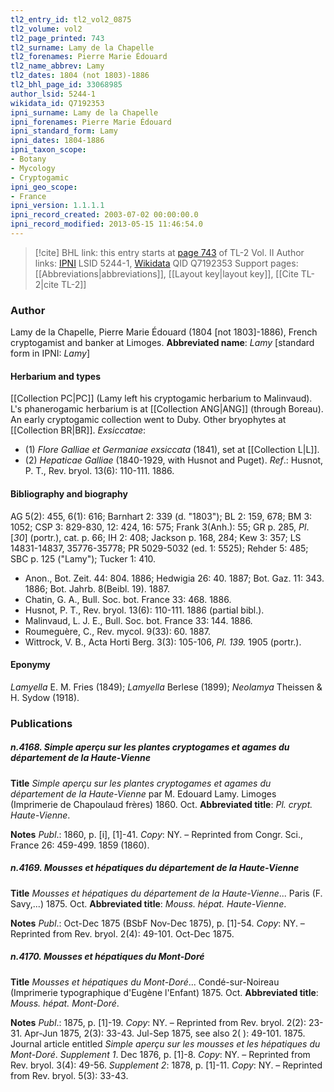 ```yaml
---
tl2_entry_id: tl2_vol2_0875
tl2_volume: vol2
tl2_page_printed: 743
tl2_surname: Lamy de la Chapelle
tl2_forenames: Pierre Marie Édouard
tl2_name_abbrev: Lamy
tl2_dates: 1804 (not 1803)-1886
tl2_bhl_page_id: 33068985
author_lsid: 5244-1
wikidata_id: Q7192353
ipni_surname: Lamy de la Chapelle
ipni_forenames: Pierre Marie Édouard
ipni_standard_form: Lamy
ipni_dates: 1804-1886
ipni_taxon_scope: 
- Botany
- Mycology
- Cryptogamic
ipni_geo_scope: 
- France
ipni_version: 1.1.1.1
ipni_record_created: 2003-07-02 00:00:00.0
ipni_record_modified: 2013-05-15 11:46:54.0
---
```


> [!cite] BHL link: this entry starts at [page 743](https://www.biodiversitylibrary.org/page/33068985) of TL-2 Vol. II
> Author links: [IPNI](https://www.ipni.org/a/5244-1) LSID 5244-1, [Wikidata](https://www.wikidata.org/wiki/Q7192353) QID Q7192353
> Support pages: [[Abbreviations|abbreviations]], [[Layout key|layout key]], [[Cite TL-2|cite TL-2]]

### Author

Lamy de la Chapelle, Pierre Marie Édouard (1804 \[not 1803\]-1886), French cryptogamist and banker at Limoges. 
**Abbreviated name**: *Lamy* \[standard form in IPNI: *Lamy*\]

#### Herbarium and types

[[Collection PC|PC]] (Lamy left his cryptogamic herbarium to Malinvaud). L's phanerogamic herbarium is at [[Collection ANG|ANG]] (through Boreau). An early cryptogamic collection went to Duby. Other bryophytes at [[Collection BR|BR]].
*Exsiccatae*:
- (1) *Flore Galliae et Germaniae exsiccata* (1841), set at [[Collection L|L]].
- (2) *Hepaticae Galliae* (1840-1929, with Husnot and Puget).
*Ref*.: Husnot, P. T., Rev. bryol. 13(6): 110-111. 1886.

#### Bibliography and biography

AG 5(2): 455, 6(1): 616; Barnhart 2: 339 (d. "1803"); BL 2: 159, 678; BM 3: 1052; CSP 3: 829-830, 12: 424, 16: 575; Frank 3(Anh.): 55; GR p. 285, *Pl*. \[*30*\] (portr.), cat. p. 66; IH 2: 408; Jackson p. 168, 284; Kew 3: 357; LS 14831-14837, 35776-35778; PR 5029-5032 (ed. 1: 5525); Rehder 5: 485; SBC p. 125 ("Lamy"); Tucker 1: 410.
- Anon., Bot. Zeit. 44: 804. 1886; Hedwigia 26: 40. 1887; Bot. Gaz. 11: 343. 1886; Bot. Jahrb. 8(Beibl. 19). 1887.
- Chatin, G. A., Bull. Soc. bot. France 33: 468. 1886.
- Husnot, P. T., Rev. bryol. 13(6): 110-111. 1886 (partial bibl.).
- Malinvaud, L. J. E., Bull. Soc. bot. France 33: 144. 1886.
- Roumeguère, C., Rev. mycol. 9(33): 60. 1887.
- Wittrock, V. B., Acta Horti Berg. 3(3): 105-106, *Pl. 139.* 1905 (portr.).

#### Eponymy

*Lamyella* E. M. Fries (1849); *Lamyella* Berlese (1899); *Neolamya* Theissen & H. Sydow (1918).

### Publications

##### n.4168. Simple aperçu sur les plantes cryptogames et agames du département de la Haute-Vienne

**Title**
*Simple aperçu sur les plantes cryptogames et agames du département de la Haute-Vienne* par M. Edouard Lamy. Limoges (Imprimerie de Chapoulaud frères) 1860. Oct.
**Abbreviated title**: *Pl. crypt. Haute-Vienne*.

**Notes**
*Publ*.: 1860, p. \[i\], \[1\]-41. *Copy*: NY. – Reprinted from Congr. Sci., France 26: 459-499. 1859 (1860).

##### n.4169. Mousses et hépatiques du département de la Haute-Vienne

**Title**
*Mousses et hépatiques du département de la Haute-Vienne*... Paris (F. Savy,...) 1875. Oct.
**Abbreviated title**: *Mouss. hépat. Haute-Vienne*.

**Notes**
*Publ*.: Oct-Dec 1875 (BSbF Nov-Dec 1875), p. \[1\]-54. *Copy*: NY. – Reprinted from Rev. bryol. 2(4): 49-101. Oct-Dec 1875.

##### n.4170. Mousses et hépatiques du Mont-Doré

**Title**
*Mousses et hépatiques du Mont-Doré*... Condé-sur-Noireau (Imprimerie typographique d'Eugène l'Enfant) 1875. Oct.
**Abbreviated title**: *Mouss. hépat. Mont-Doré*.

**Notes**
*Publ*.: 1875, p. \[1\]-19. *Copy*: NY. – Reprinted from Rev. bryol. 2(2): 23-31. Apr-Jun 1875, 2(3): 33-43. Jul-Sep 1875, see also 2( ): 49-101. 1875. Journal article entitled *Simple aperçu sur les mousses et les hépatiques du Mont-Doré*.
*Supplement 1*. Dec 1876, p. \[1\]-8. *Copy*: NY. – Reprinted from Rev. bryol. 3(4): 49-56.
*Supplement 2*: 1878, p. \[1\]-11. *Copy*: NY. – Reprinted from Rev. bryol. 5(3): 33-43.

